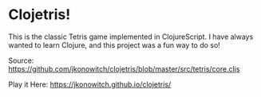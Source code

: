 
# Clojetris!

This is the classic Tetris game implemented in ClojureScript. I have always wanted to learn Clojure, and this project was a fun way to do so!

Source: https://github.com/jkonowitch/clojetris/blob/master/src/tetris/core.cljs

Play it Here: https://jkonowitch.github.io/clojetris/
